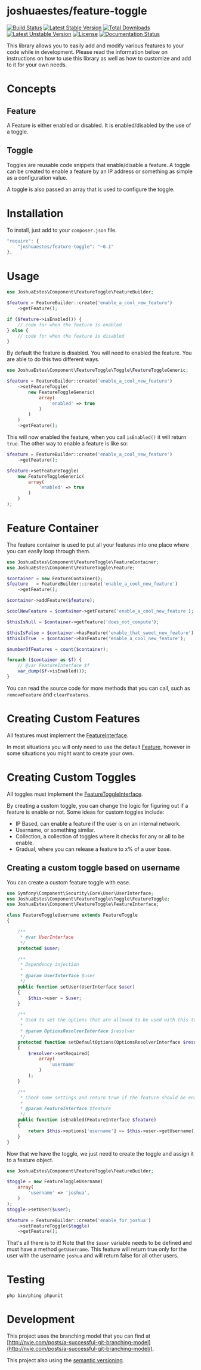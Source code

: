joshuaestes/feature-toggle
==========================

[![Build Status](https://travis-ci.org/JoshuaEstes/FeatureToggle.png?branch=master)](https://travis-ci.org/JoshuaEstes/FeatureToggle) [![Latest Stable Version](https://poser.pugx.org/joshuaestes/feature-toggle/v/stable.svg)](https://packagist.org/packages/joshuaestes/feature-toggle) [![Total Downloads](https://poser.pugx.org/joshuaestes/feature-toggle/downloads.svg)](https://packagist.org/packages/joshuaestes/feature-toggle) [![Latest Unstable Version](https://poser.pugx.org/joshuaestes/feature-toggle/v/unstable.svg)](https://packagist.org/packages/joshuaestes/feature-toggle) [![License](https://poser.pugx.org/joshuaestes/feature-toggle/license.svg)](https://packagist.org/packages/joshuaestes/feature-toggle) [![Documentation Status](https://readthedocs.org/projects/feature-toggle/badge/?version=latest)](https://readthedocs.org/projects/feature-toggle/?badge=latest)

This library allows you to easily add and modify various features to your code
while in development. Please read the information below on instructions on how
to use this library as well as how to customize and add to it for your own needs.

# Concepts

## Feature

A Feature is either enabled or disabled. It is enabled/disabled by the use of a
toggle.

## Toggle

Toggles are reusable code snippets that enable/disable a feature. A toggle can
be created to enable a feature by an IP address or something as simple as a
configuration value.

A toggle is also passed an array that is used to configure the toggle.

# Installation

To install, just add to your `composer.json` file.

```javascript
"require": {
    "joshuaestes/feature-toggle": "~0.1"
},
```

# Usage

```php
use JoshuaEstes\Component\FeatureToggle\FeatureBuilder;

$feature = FeatureBuilder::create('enable_a_cool_new_feature')
    ->getFeature();

if ($feature->isEnabled()) {
    // code for when the feature is enabled
} else {
    // code for when the feature is disabled
}
```

By default the feature is disabled. You will need to enabled the
feature. You are able to do this two different ways.

```php
use JoshuaEstes\Component\FeatureToggle\Toggle\FeatureToggleGeneric;

$feature = FeatureBuilder::create('enable_a_cool_new_feature')
    ->setFeatureToggle(
        new FeatureToggleGeneric(
            array(
                'enabled' => true
            )
        )
    )
    ->getFeature();
```

This will now enabled the feature, when you call `isEnabled()` it will return `true`. The
other way to enable a feature is like so:

```php
$feature = FeatureBuilder::create('enable_a_cool_new_feature')
    ->getFeature();

$feature->setFeatureToggle(
    new FeatureToggleGeneric(
        array(
            'enabled' => true
        )
    )
);
```

# Feature Container

The feature container is used to put all your features into one place where you
can easily loop through them.

```php
use JoshuaEstes\Component\FeatureToggle\FeatureContainer;
use JoshuaEstes\Component\FeatureToggle\Feature;

$container = new FeatureContainer();
$feature   = FeatureBuilder::create('enable_a_cool_new_feature')
    ->getFeature();

$container->addFeature($feature);

$coolNewFeature = $container->getFeature('enable_a_cool_new_feature');

$thisIsNull = $container->getFeature('does_not_compute');

$thisIsFalse = $container->hasFeature('enable_that_sweet_new_feature');
$thisIsTrue  = $container->hasFeature('enable_a_cool_new_feature');

$numberOfFeatures = count($container);

foreach ($container as $f) {
    // @var FeatureInterface $f
    var_dump($f->isEnabled());
}
```

You can read the source code for more methods that you can call, such as
`removeFeature` and `clearFeatures`.

# Creating Custom Features

All features must implement the [FeatureInterface](https://github.com/JoshuaEstes/FeatureToggle/blob/master/src/JoshuaEstes/Component/FeatureToggle/FeatureInterface.php).

In most situations you will only need to use the default [Feature](https://github.com/JoshuaEstes/FeatureToggle/blob/master/src/JoshuaEstes/Component/FeatureToggle/Feature.php),
however in some situations you might want to create your own.

# Creating Custom Toggles

All toggles must implement the [FeatureToggleInterface](https://github.com/JoshuaEstes/FeatureToggle/blob/master/src/JoshuaEstes/Component/FeatureToggle/Toggle/FeatureToggleInterface.php).

By creating a custom toggle, you can change the logic for figuring out if a
feature is enable or not. Some ideas for custom toggles include:

* IP Based, can enable a feature if the user is on an internal network.
* Username, or something similar.
* Collection, a collection of toggles where it checks for any or all to be enable.
* Gradual, where you can release a feature to x% of a user base.

## Creating a custom toggle based on username

You can create a custom feature toggle with ease.

```php
use Symfony\Component\Security\Core\User\UserInterface;
use JoshuaEstes\Component\FeatureToggle\Toggle\FeatureToggle;
use JoshuaEstes\Component\FeatureToggle\FeatureInterface;

class FeatureToggleUsername extends FeatureToggle
{

    /**
     * @var UserInterface
     */
    protected $user;

    /**
     * Dependency injection
     *
     * @param UserInterface $user
     */
    public function setUser(UserInterface $user)
    {
        $this->user = $user;
    }

    /**
     * Used to set the options that are allowed to be used with this toggle
     *
     * @param OptionsResolverInterface $resolver
     */
    protected function setDefaultOptions(OptionsResolverInterface $resolver)
    {
        $resolver->setRequired(
            array(
                'username'
            )
        );
    }

    /**
     * Check some settings and return true if the feature should be enabled
     *
     * @param FeatureInterface $feature
     */
    public function isEnabled(FeatureInterface $feature)
    {
        return $this->options['username'] == $this->user->getUsername();
    }
}
```

Now that we have the toggle, we just need to create the toggle and assign it to
a feature object.

```php
use JoshuaEstes\Component\FeatureToggle\FeatureBuilder;

$toggle = new FeatureToggleUsername(
    array(
        'username' => 'joshua',
    )
);
$toggle->setUser($user);

$feature = FeatureBuilder::create('enable_for_joshua')
    ->setFeatureToggle($toggle)
    ->getFeature();
```

That's all there is to it! Note that the `$user` variable needs to be
defined and must have a method `getUsername`. This feature will return true
only for the user with the username `joshua` and will return false for
all other users.

# Testing

    php bin/phing phpunit

# Development

This project uses the branching model that you can find at 
[http://nvie.com/posts/a-successful-git-branching-model](http://nvie.com/posts/a-successful-git-branching-model/).

This project also using the [semantic versioning](http://semver.org/).
